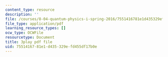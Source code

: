 ```yaml
---
content_type: resource
description: ''
file: /courses/8-04-quantum-physics-i-spring-2016/7551416781e1d435329efd455df17b0e_byEaU9ILHmw.pdf
file_type: application/pdf
learning_resource_types: []
ocw_type: OCWFile
resourcetype: Document
title: 3play pdf file
uid: 75514167-81e1-d435-329e-fd455df17b0e
---
```

